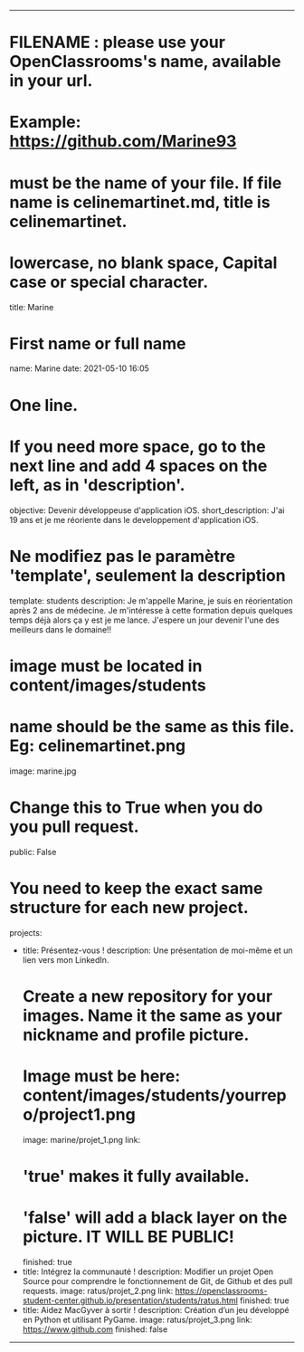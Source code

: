 ---

# FILENAME : please use your OpenClassrooms's name, available in your url.
# Example: https://github.com/Marine93
# must be the name of your file. If file name is celinemartinet.md, title is celinemartinet.
# lowercase, no blank space, Capital case or special character.
title: Marine

# First name or full name
name: Marine
date: 2021-05-10 16:05

# One line.
# If you need more space, go to the next line and add 4 spaces on the left, as in 'description'.
objective: Devenir développeuse d'application iOS.
short_description:  J'ai 19 ans et je me réoriente dans le developpement d'application iOS.

# Ne modifiez pas le paramètre 'template', seulement la description
template: students
description:
    Je m'appelle Marine, je suis en réorientation après 2 ans de médecine.     Je m'intéresse à cette formation depuis quelques temps déjà alors ça y est je me lance. J'espere un jour devenir l'une des meilleurs dans le domaine!!

# image must be located in content/images/students
# name should be the same as this file. Eg: celinemartinet.png
image: marine.jpg

# Change this to True when you do you pull request.
public: False

# You need to keep the exact same structure for each new project.
projects:
  - title: Présentez-vous !
    description: Une présentation de moi-même et un lien vers mon LinkedIn.
    # Create a new repository for your images. Name it the same as your nickname and profile picture.
    # Image must be here: content/images/students/yourrepo/project1.png
    image: marine/projet_1.png
    link: 
    # 'true' makes it fully available.
    # 'false' will add a black layer on the picture. IT WILL BE PUBLIC!
    finished: true
  - title: Intégrez la communauté !
    description: Modifier un projet Open Source pour comprendre le fonctionnement de Git, de Github et des pull requests. 
    image: ratus/projet_2.png
    link: https://openclassrooms-student-center.github.io/presentation/students/ratus.html
    finished: true
  - title: Aidez MacGyver à sortir !
    description: Création d’un jeu développé en Python et utilisant PyGame.
    image: ratus/projet_3.png
    link: https://www.github.com
    finished: false
---